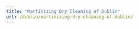```yaml
---
title: "Martinizing Dry Cleaning of Dublin"
url: /dublin/martinizing-dry-cleaning-of-dublin/
---
```

